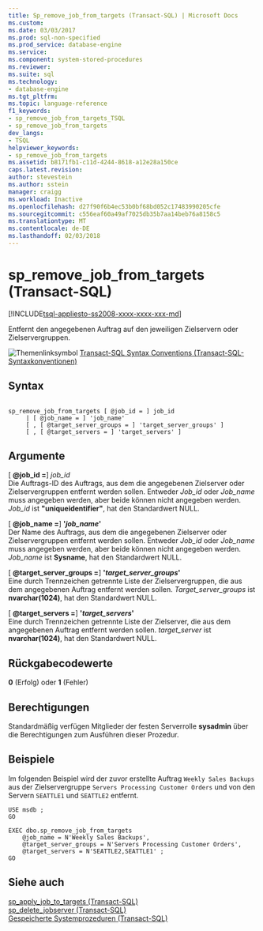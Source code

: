 ```yaml
---
title: Sp_remove_job_from_targets (Transact-SQL) | Microsoft Docs
ms.custom: 
ms.date: 03/03/2017
ms.prod: sql-non-specified
ms.prod_service: database-engine
ms.service: 
ms.component: system-stored-procedures
ms.reviewer: 
ms.suite: sql
ms.technology:
- database-engine
ms.tgt_pltfrm: 
ms.topic: language-reference
f1_keywords:
- sp_remove_job_from_targets_TSQL
- sp_remove_job_from_targets
dev_langs:
- TSQL
helpviewer_keywords:
- sp_remove_job_from_targets
ms.assetid: b8171fb1-c11d-4244-8618-a12e28a150ce
caps.latest.revision: 
author: stevestein
ms.author: sstein
manager: craigg
ms.workload: Inactive
ms.openlocfilehash: d27f90f6b4ec53b0bf68bd052c17483990205cfe
ms.sourcegitcommit: c556eaf60a49af7025db35b7aa14beb76a8158c5
ms.translationtype: MT
ms.contentlocale: de-DE
ms.lasthandoff: 02/03/2018
---
```

# <a name="spremovejobfromtargets-transact-sql"></a>sp_remove_job_from_targets (Transact-SQL)
[!INCLUDE[tsql-appliesto-ss2008-xxxx-xxxx-xxx-md](../../includes/tsql-appliesto-ss2008-xxxx-xxxx-xxx-md.md)]

  Entfernt den angegebenen Auftrag auf den jeweiligen Zielservern oder Zielservergruppen.  
  
 ![Themenlinksymbol](../../database-engine/configure-windows/media/topic-link.gif "Topic link icon") [Transact-SQL Syntax Conventions (Transact-SQL-Syntaxkonventionen)](../../t-sql/language-elements/transact-sql-syntax-conventions-transact-sql.md)  
  
## <a name="syntax"></a>Syntax  
  
```  
  
sp_remove_job_from_targets [ @job_id = ] job_id   
     | [ @job_name = ] 'job_name'   
     [ , [ @target_server_groups = ] 'target_server_groups' ]   
     [ , [ @target_servers = ] 'target_servers' ]  
```  
  
## <a name="arguments"></a>Argumente  
 [ **@job_id =**] *job_id*  
 Die Auftrags-ID des Auftrags, aus dem die angegebenen Zielserver oder Zielservergruppen entfernt werden sollen. Entweder *Job_id* oder *Job_name* muss angegeben werden, aber beide können nicht angegeben werden. *Job_id* ist **"uniqueidentifier"**, hat den Standardwert NULL.  
  
 [ **@job_name =**] **'***job_name***'**  
 Der Name des Auftrags, aus dem die angegebenen Zielserver oder Zielservergruppen entfernt werden sollen. Entweder *Job_id* oder *Job_name* muss angegeben werden, aber beide können nicht angegeben werden. *Job_name* ist **Sysname**, hat den Standardwert NULL.  
  
 [ **@target_server_groups =**] **'***target_server_groups***'**  
 Eine durch Trennzeichen getrennte Liste der Zielservergruppen, die aus dem angegebenen Auftrag entfernt werden sollen. *Target_server_groups* ist **nvarchar(1024)**, hat den Standardwert NULL.  
  
 [ **@target_servers =**] **'***target_servers***'**  
 Eine durch Trennzeichen getrennte Liste der Zielserver, die aus dem angegebenen Auftrag entfernt werden sollen. *target_server* ist **nvarchar(1024)**, hat den Standardwert NULL.  
  
## <a name="return-code-values"></a>Rückgabecodewerte  
 **0** (Erfolg) oder **1** (Fehler)  
  
## <a name="permissions"></a>Berechtigungen  
 Standardmäßig verfügen Mitglieder der festen Serverrolle **sysadmin** über die Berechtigungen zum Ausführen dieser Prozedur.  
  
## <a name="examples"></a>Beispiele  
 Im folgenden Beispiel wird der zuvor erstellte Auftrag `Weekly Sales Backups` aus der Zielservergruppe `Servers Processing Customer Orders` und von den Servern `SEATTLE1` und `SEATTLE2` entfernt.  
  
```  
USE msdb ;  
GO  
  
EXEC dbo.sp_remove_job_from_targets  
    @job_name = N'Weekly Sales Backups',  
    @target_server_groups = N'Servers Processing Customer Orders',   
    @target_servers = N'SEATTLE2,SEATTLE1' ;  
GO  
```  
  
## <a name="see-also"></a>Siehe auch  
 [sp_apply_job_to_targets &#40;Transact-SQL&#41;](../../relational-databases/system-stored-procedures/sp-apply-job-to-targets-transact-sql.md)   
 [sp_delete_jobserver &#40;Transact-SQL&#41;](../../relational-databases/system-stored-procedures/sp-delete-jobserver-transact-sql.md)   
 [Gespeicherte Systemprozeduren &#40;Transact-SQL&#41;](../../relational-databases/system-stored-procedures/system-stored-procedures-transact-sql.md)  
  
  
